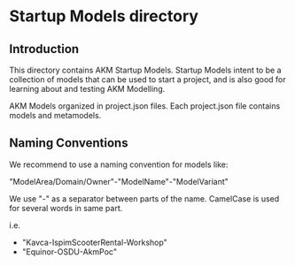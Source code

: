 # Startup Models directory

## Introduction

This directory contains AKM Startup Models. Startup Models intent to be a collection of models that can be used to start a project, and is also good for learning about and testing AKM Modelling.

AKM Models organized in project.json files.
Each project.json file contains models and metamodels.

## Naming Conventions

We recommend to use a naming convention for models like:

"ModelArea/Domain/Owner"-"ModelName"-"ModelVariant"

We use "-" as a separator between parts of the name.
CamelCase is used for several words in same part.

i.e.

- "Kavca-IspimScooterRental-Workshop"
- "Equinor-OSDU-AkmPoc"
